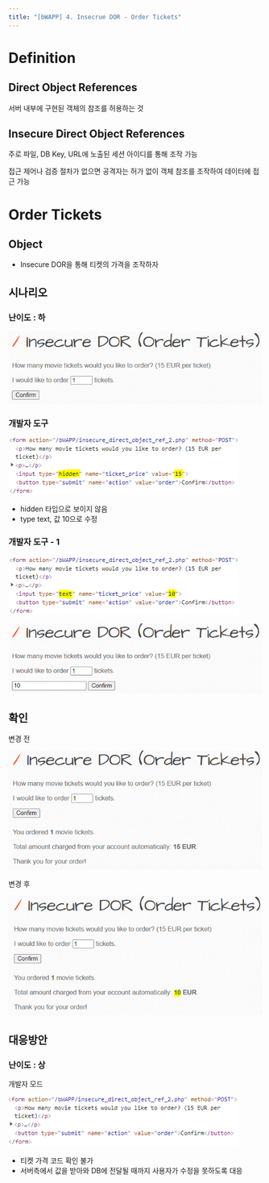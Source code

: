 ```yaml
---
title: "[bWAPP] 4. Insecrue DOR - Order Tickets"
---
```


# Definition 

## Direct Object References

서버 내부에 구현된 객체의 참조를 허용하는 것



## Insecure Direct Object References

주로 파일, DB Key, URL에 노출된 세션 아이디를 통해 조작 가능

접근 제어나 검증 절차가 없으면 공격자는 허가 없이 객체 참조를 조작하여 데이터에 접근 가능

# Order Tickets

## Object

- Insecure DOR을 통해 티켓의 가격을 조작하자



## 시나리오

### 난이도 : 하

![image-20211028000718248](https://raw.githubusercontent.com/EONION-TH3DB/image_repo/main/img/image-20211028000718248.png)



### 개발자 도구

![image-20211028001241283](https://raw.githubusercontent.com/EONION-TH3DB/image_repo/main/img/image-20211028001241283.png)

- hidden 타입으로 보이지 않음
- type text, 값 10으로 수정

### 개발자 도구 - 1

![image-20211028001450524](https://raw.githubusercontent.com/EONION-TH3DB/image_repo/main/img/image-20211028001450524.png)

![image-20211028001513601](https://raw.githubusercontent.com/EONION-TH3DB/image_repo/main/img/image-20211028001513601.png)



## 확인

변경 전

![image-20211028001631609](https://raw.githubusercontent.com/EONION-TH3DB/image_repo/main/img/image-20211028001631609.png)

변경 후

![image-20211028001612409](https://raw.githubusercontent.com/EONION-TH3DB/image_repo/main/img/image-20211028001612409.png)



## 대응방안

### 난이도 : 상

개발자 모드

![image-20211028002742673](https://raw.githubusercontent.com/EONION-TH3DB/image_repo/main/img/image-20211028002742673.png)

- 티켓 가격 코드 확인 불가
- 서버측에서 값을 받아와 DB에 전달될 때까지 사용자가 수정을 못하도록 대응

